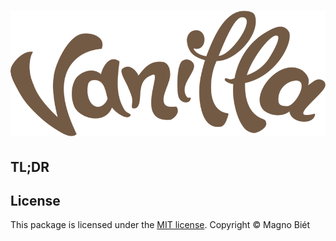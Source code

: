 # ![Vanilla](logo.png)

## TL;DR

## License

This package is licensed under the [MIT license](https://magno.mit-license.org/2016). Copyright © Magno Biét
